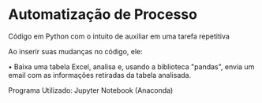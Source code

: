 # Automatização de Processo 

Código em Python com o intuito de auxiliar em uma tarefa repetitiva

Ao inserir suas mudanças no código, ele:

• Baixa uma tabela Excel, analisa e, usando a biblioteca "pandas", envia um email com as informações retiradas da tabela analisada.

Programa Utilizado:
Jupyter Notebook (Anaconda)
